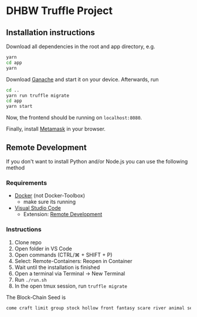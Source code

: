 # DHBW Truffle Project

## Installation instructions

Download all dependencies in the root and app directory, e.g.

```sh
yarn
cd app
yarn
```

Download [Ganache](https://www.trufflesuite.com/ganache) and start it on your
device. Afterwards, run

```sh
cd ..
yarn run truffle migrate
cd app
yarn start
```

Now, the frontend should be running on `localhost:8080`.

Finally, install [Metamask](https://metamask.io/) in your browser.

## Remote Development

If you don't want to install Python and/or Node.js you can use the following
method

### Requirements

- [Docker](https://www.docker.com/products/docker-desktop) (not Docker-Toolbox)
  - make sure its running
- [Visual Studio Code](https://code.visualstudio.com/)
  - Extension: [Remote Development](https://marketplace.visualstudio.com/items?itemName=ms-vscode-remote.vscode-remote-extensionpack)

### Instructions

1. Clone repo
2. Open folder in VS Code
3. Open commands (CTRL/⌘ + SHIFT + P)
4. Select: Remote-Containers: Reopen in Container
5. Wait until the installation is finished
6. Open a terminal via Terminal -> New Terminal
7. Run `./run.sh`
8. In the open tmux session, run `truffle migrate`


The Block-Chain Seed is

```sh
come craft limit group stock hollow front fantasy scare river animal settle
```

